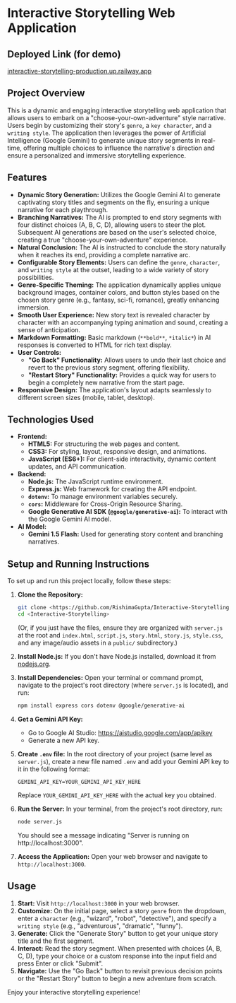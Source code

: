 # Interactive Storytelling Web Application

## Deployed Link (for demo)<br>
[interactive-storytelling-production.up.railway.app](interactive-storytelling-production.up.railway.app) <br>

## Project Overview

This is a dynamic and engaging interactive storytelling web application that allows users to embark on a "choose-your-own-adventure" style narrative. Users begin by customizing their story's `genre`, a `key character`, and a `writing style`. The application then leverages the power of Artificial Intelligence (Google Gemini) to generate unique story segments in real-time, offering multiple choices to influence the narrative's direction and ensure a personalized and immersive storytelling experience.

## Features

* **Dynamic Story Generation:** Utilizes the Google Gemini AI to generate captivating story titles and segments on the fly, ensuring a unique narrative for each playthrough.
* **Branching Narratives:** The AI is prompted to end story segments with four distinct choices (A, B, C, D), allowing users to steer the plot. Subsequent AI generations are based on the user's selected choice, creating a true "choose-your-own-adventure" experience.
* **Natural Conclusion:** The AI is instructed to conclude the story naturally when it reaches its end, providing a complete narrative arc.
* **Configurable Story Elements:** Users can define the `genre`, `character`, and `writing style` at the outset, leading to a wide variety of story possibilities.
* **Genre-Specific Theming:** The application dynamically applies unique background images, container colors, and button styles based on the chosen story genre (e.g., fantasy, sci-fi, romance), greatly enhancing immersion.
* **Smooth User Experience:** New story text is revealed character by character with an accompanying typing animation and sound, creating a sense of anticipation.
* **Markdown Formatting:** Basic markdown (`**bold**`, `*italic*`) in AI responses is converted to HTML for rich text display.
* **User Controls:**
    * **"Go Back" Functionality:** Allows users to undo their last choice and revert to the previous story segment, offering flexibility.
    * **"Restart Story" Functionality:** Provides a quick way for users to begin a completely new narrative from the start page.
* **Responsive Design:** The application's layout adapts seamlessly to different screen sizes (mobile, tablet, desktop).

## Technologies Used

* **Frontend:**
    * **HTML5:** For structuring the web pages and content.
    * **CSS3:** For styling, layout, responsive design, and animations.
    * **JavaScript (ES6+):** For client-side interactivity, dynamic content updates, and API communication.
* **Backend:**
    * **Node.js:** The JavaScript runtime environment.
    * **Express.js:** Web framework for creating the API endpoint.
    * **`dotenv`:** To manage environment variables securely.
    * **`cors`:** Middleware for Cross-Origin Resource Sharing.
    * **Google Generative AI SDK (`@google/generative-ai`):** To interact with the Google Gemini AI model.
* **AI Model:**
    * **Gemini 1.5 Flash:** Used for generating story content and branching narratives.

## Setup and Running Instructions

To set up and run this project locally, follow these steps:

1.  **Clone the Repository:**
    ```bash
    git clone <https://github.com/RishimaGupta/Interactive-Storytelling>
    cd <Interactive-Storytelling>
    ```
    (Or, if you just have the files, ensure they are organized with `server.js` at the root and `index.html`, `script.js`, `story.html`, `story.js`, `style.css`, and any image/audio assets in a `public/` subdirectory.)

2.  **Install Node.js:**
    If you don't have Node.js installed, download it from [nodejs.org](https://nodejs.org/).

3.  **Install Dependencies:**
    Open your terminal or command prompt, navigate to the project's root directory (where `server.js` is located), and run:
    ```bash
    npm install express cors dotenv @google/generative-ai
    ```

4.  **Get a Gemini API Key:**
    * Go to Google AI Studio: <https://aistudio.google.com/app/apikey>
    * Generate a new API key.

5.  **Create `.env` file:**
    In the root directory of your project (same level as `server.js`), create a new file named `.env` and add your Gemini API key to it in the following format:
    ```
    GEMINI_API_KEY=YOUR_GEMINI_API_KEY_HERE
    ```
    Replace `YOUR_GEMINI_API_KEY_HERE` with the actual key you obtained.

6.  **Run the Server:**
    In your terminal, from the project's root directory, run:
    ```bash
    node server.js
    ```
    You should see a message indicating "Server is running on http://localhost:3000".

7.  **Access the Application:**
    Open your web browser and navigate to `http://localhost:3000`.

## Usage

1.  **Start:** Visit `http://localhost:3000` in your web browser.
2.  **Customize:** On the initial page, select a story `genre` from the dropdown, enter a `character` (e.g., "wizard", "robot", "detective"), and specify a `writing style` (e.g., "adventurous", "dramatic", "funny").
3.  **Generate:** Click the "Generate Story" button to get your unique story title and the first segment.
4.  **Interact:** Read the story segment. When presented with choices (A, B, C, D), type your choice or a custom response into the input field and press Enter or click "Submit".
5.  **Navigate:** Use the "Go Back" button to revisit previous decision points or the "Restart Story" button to begin a new adventure from scratch.

Enjoy your interactive storytelling experience!
